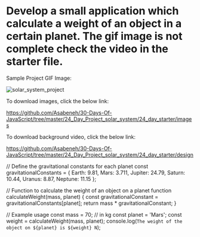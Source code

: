 # Develop a small application which calculate a weight of an object in a certain planet. The gif image is not complete check the video in the starter file.

Sample Project GIF Image:

![solar_system_project](https://github.com/Asabeneh/30-Days-Of-JavaScript/raw/master/images/projects/dom_min_project_solar_system_day_4.1.gif)


To download images, click the below link:

https://github.com/Asabeneh/30-Days-Of-JavaScript/tree/master/24_Day_Project_solar_system/24_day_starter/images

To download background video, click the below link:

https://github.com/Asabeneh/30-Days-Of-JavaScript/tree/master/24_Day_Project_solar_system/24_day_starter/design

// Define the gravitational constants for each planet
const gravitationalConstants = {
  Earth: 9.81,
  Mars: 3.711,
  Jupiter: 24.79,
  Saturn: 10.44,
  Uranus: 8.87,
  Neptune: 11.15
};

// Function to calculate the weight of an object on a planet
function calculateWeight(mass, planet) {
  const gravitationalConstant = gravitationalConstants[planet];
  return mass * gravitationalConstant;
}

// Example usage
const mass = 70; // in kg
const planet = 'Mars';
const weight = calculateWeight(mass, planet);
console.log(`The weight of the object on ${planet} is ${weight} N`);